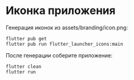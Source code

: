 # Иконка приложения

Генерация иконок из assets/branding/icon.png:

```
flutter pub get
flutter pub run flutter_launcher_icons:main
```

После генерации соберите приложение:

```
flutter clean
flutter run
```
